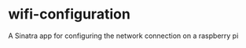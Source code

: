 wifi-configuration
==================

A Sinatra app for configuring the network connection on a raspberry pi
